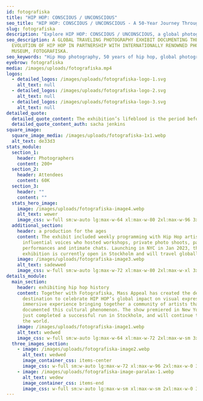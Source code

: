 ```yaml
---
id: fotografiska
title: "HIP HOP: CONSCIOUS / UNCONSCIOUS"
seo_title: "HIP HOP: CONSCIOUS / UNCONSCIOUS - A 50-Year Journey Through Hip Hop Photography"
slug: fotografiska
description: "Explore HIP HOP: CONSCIOUS / UNCONSCIOUS, a global photography exhibit by Mass Appeal and Fotografiska, documenting 50 years of hip hop's cultural evolution."
seo_description: A GLOBAL TRAVELING PHOTOGRAPHY EXHIBIT DOCUMENTING THE 50-YEAR
  EVOLUTION OF HIP HOP IN PARTNERSHIP WITH INTERNATIONALLY RENOWNED PHOTOGRAPHY
  MUSEUM, FOTOGRAFISKA.
seo_keywords: "Hip Hop photography, 50 years of hip hop, global photography exhibit, Fotografiska exhibit, hip hop cultural impact, Mass Appeal, hip hop visual history"
eyebrow: fotografiska
media: /images/uploads/fotografiska.mp4
logos:
  - detailed_logos: /images/uploads/fotografiska-logo-1.svg
    alt_text: null
  - detailed_logos: /images/uploads/fotografiska-logo-2.svg
    alt_text: null
  - detailed_logos: /images/uploads/fotografiska-logo-3.svg
    alt_text: null
detailed_quote:
  detailed_quote_content: The exhibition’s lifeblood is the period before hip-hop knew what it was
  detailed_quote_content_auth: sacha jenkins
square_image:
  square_image_media: /images/uploads/fotografiska-1x1.webp
  alt_text: de33d3
stats_module:
  section_1:
    header: Photographers
    content: 200+
  section_2:
    header: Attendees
    content: 60K
  section_3:
    header: ""
    content: ""
  stats_hero_image:
    image: /images/uploads/fotografiska-image4.webp
    alt_text: wewer
    image_css: w-full sm:w-auto lg:max-w-64 xl:max-w-80 2xl:max-w-96 3xl:max-w-lg	
  additional_section:
    header: a production for the ages
    content: The exhibit included weekly programming with Hip Hop artists and
      influential voices who hosted workshops, private photo shoots, panels,
      performances and intimate chats. Launching in NYC in Jan 2023, the
      exhibition is currently open in Stockholm and will travel globally.
    image: /images/uploads/fotografiska-image3.webp
    alt_text: sadewwed
    image_css: w-full sm:w-auto lg:max-w-72 xl:max-w-80 2xl:max-w-xl 3xl:max-w-lg
details_module:
  main_section:
    header: exhibiting hip hop history
    content: Together with Fotografiska, Mass Appeal has created the definitive
      destination to celebrate HIP HOP’s global impact on visual expression - An
      immersive experience bringing together a community of artists that have
      documented this cultural phenomenon. The show premiered in New York, and
      just completed a successful run in Stockholm, and will continue to tour
      the world.
    image: /images/uploads/fotografiska-image1.webp
    alt_text: wedwed
    image_css: w-full sm:w-auto lg:max-w-64 xl:max-w-72 2xl:max-w-sm 3xl:max-w-lg
  three_images_section:
    - image: /images/uploads/fotografiska-image2.webp
      alt_text: wedwed
      image_container_css: items-center
      image_css: w-full sm:w-auto lg:max-w-72 xl:max-w-96 2xl:max-w-0 3xl:max-w-xl
    - image: /images/uploads/fotografiska-image-paralax-1.webp
      alt_text: wedew
      image_container_css: items-end
      image_css: w-full sm:w-auto lg:max-w-sm xl:max-w-sm 2xl:max-w-0 3xl:max-w-2xl
---
```

